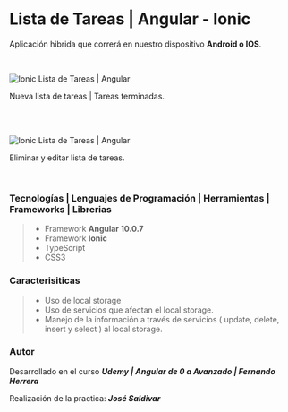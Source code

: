 # Lista de Tareas | Angular - Ionic

Aplicación hibrida que correrá en nuestro dispositivo **Android o IOS**.

<br>

![Ionic Lista de Tareas | Angular](https://res.cloudinary.com/dlbfrbl8h/image/upload/v1602697382/GitHub/ionic-angular_2_pqffbn.png "Ionic Lista de Tareas")

Nueva lista de tareas | Tareas terminadas.

<br>
<br>

![Ionic Lista de Tareas | Angular](https://res.cloudinary.com/dlbfrbl8h/image/upload/v1602697382/GitHub/ionic-angular_1_yaw5wu.png "Ionic Lista de Tareas")

Eliminar y editar lista de tareas.

<br>

### **Tecnologías | Lenguajes de Programación | Herramientas | Frameworks | Librerias**

> -   Framework **Angular 10.0.7**
> -   Framework **Ionic**
> -   TypeScript
> -   CSS3

### **Caracterisiticas**

> -   Uso de local storage
> -   Uso de servicios que afectan el local storage.
> -   Manejo de la información a través de servicios ( update, delete, insert y select ) al local storage.

### Autor

Desarrollado en el curso _**Udemy | Angular de 0 a Avanzado | Fernando Herrera**_

Realización de la practica: _**José Saldivar**_
